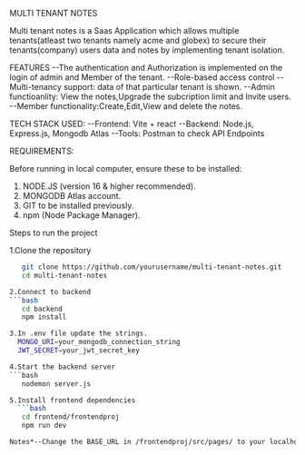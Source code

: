 MULTI TENANT NOTES

Multi tenant notes is a Saas Application which allows multiple tenants(atleast two tenants namely acme and globex) to secure their tenants(company) users data and notes by implementing tenant isolation.

FEATURES
--The authentication and Authorization is implemented on the login of admin and Member of the tenant.
--Role-based access control
--Multi-tenancy support: data of that particular tenant is shown.
--Admin functioanlity: View the notes,Upgrade the subcription limit and Invite users.
--Member functionality:Create,Edit,View and delete the notes.

TECH STACK USED:
--Frontend: Vite + react
--Backend: Node.js, Express.js, Mongodb Atlas
--Tools: Postman to check API Endpoints

REQUIREMENTS:

Before running in local computer, ensure these to be installed:
1. NODE.JS (version 16 & higher recommended).
2. MONGODB Atlas account.
3. GIT to be installed previously.
4. npm (Node Package Manager).

Steps to run the project


1.Clone the repository
```bash
   git clone https://github.com/yourusername/multi-tenant-notes.git
   cd multi-tenant-notes

2.Connect to backend
```bash
   cd backend
   npm install

3.In .env file update the strings.
  MONGO_URI=your_mongodb_connection_string
  JWT_SECRET=your_jwt_secret_key

4.Start the backend server
```bash
   nodemon server.js

5.Install frontend dependencies
  ```bash
   cd frontend/frontendproj
   npm run dev

Notes*--Change the BASE_URL in /frontendproj/src/pages/ to your localhost server

  

   
